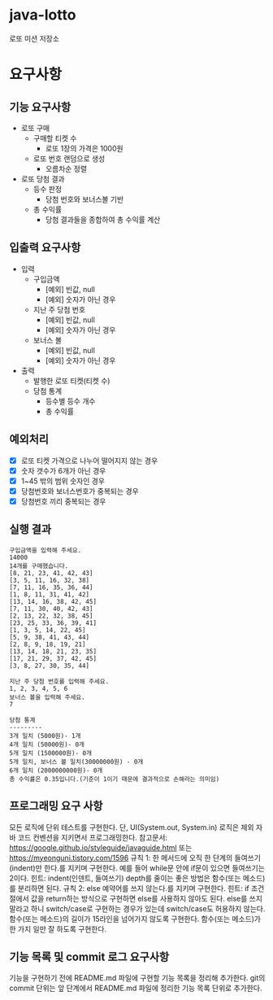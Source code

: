 # java-lotto

로또 미션 저장소

# 요구사항
## 기능 요구사항

- 로또 구매
  - 구매할 티켓 수
    - 로또 1장의 가격은 1000원
  - 로또 번호 랜덤으로 생성
    - 오름차순 정렬
- 로또 당첨 결과
  - 등수 판정
    - 당첨 번호와 보너스볼 기반
  - 총 수익률
    - 당첨 결과들을 종합하여 총 수익률 계산

## 입출력 요구사항

- 입력
  - 구입금액
    - [예외] 빈값, null
    - [예외] 숫자가 아닌 경우
  - 지난 주 당첨 번호
    - [예외] 빈값, null
    - [예외] 숫자가 아닌 경우
  - 보너스 볼
    - [예외] 빈값, null
    - [예외] 숫자가 아닌 경우
- 출력
  - 발행한 로또 티켓(티켓 수)
  - 당첨 통계
    - 등수별 등수 개수
    - 총 수익률

## 예외처리
- [x] 로또 티켓 가격으로 나누어 떨어지지 않는 경우
- [x] 숫자 갯수가 6개가 아닌 경우
- [x] 1~45 밖의 범위 숫자인 경우
- [x] 당첨번호와 보너스번호가 중복되는 경우
- [x] 당첨번호 끼리 중복되는 경우

## 실행 결과
```
구입금액을 입력해 주세요.
14000
14개를 구매했습니다.
[8, 21, 23, 41, 42, 43]
[3, 5, 11, 16, 32, 38]
[7, 11, 16, 35, 36, 44]
[1, 8, 11, 31, 41, 42]
[13, 14, 16, 38, 42, 45]
[7, 11, 30, 40, 42, 43]
[2, 13, 22, 32, 38, 45]
[23, 25, 33, 36, 39, 41]
[1, 3, 5, 14, 22, 45]
[5, 9, 38, 41, 43, 44]
[2, 8, 9, 18, 19, 21]
[13, 14, 18, 21, 23, 35]
[17, 21, 29, 37, 42, 45]
[3, 8, 27, 30, 35, 44]

지난 주 당첨 번호를 입력해 주세요.
1, 2, 3, 4, 5, 6
보너스 볼을 입력해 주세요.
7

당첨 통계
---------
3개 일치 (5000원)- 1개
4개 일치 (50000원)- 0개
5개 일치 (1500000원)- 0개
5개 일치, 보너스 볼 일치(30000000원) - 0개
6개 일치 (2000000000원)- 0개
총 수익률은 0.35입니다.(기준이 1이기 때문에 결과적으로 손해라는 의미임)
```

## 프로그래밍 요구 사항
모든 로직에 단위 테스트를 구현한다. 단, UI(System.out, System.in) 로직은 제외
자바 코드 컨벤션을 지키면서 프로그래밍한다.
참고문서: https://google.github.io/styleguide/javaguide.html 또는 https://myeonguni.tistory.com/1596
규칙 1: 한 메서드에 오직 한 단계의 들여쓰기(indent)만 한다.를 지키며 구현한다.
예를 들어 while문 안에 if문이 있으면 들여쓰기는 2이다.
힌트: indent(인덴트, 들여쓰기) depth를 줄이는 좋은 방법은 함수(또는 메소드)를 분리하면 된다.
규칙 2: else 예약어를 쓰지 않는다.를 지키며 구현한다.
힌트: if 조건절에서 값을 return하는 방식으로 구현하면 else를 사용하지 않아도 된다.
else를 쓰지 말라고 하니 switch/case로 구현하는 경우가 있는데 switch/case도 허용하지 않는다.
함수(또는 메소드)의 길이가 15라인을 넘어가지 않도록 구현한다.
함수(또는 메소드)가 한 가지 일만 잘 하도록 구현한다.

## 기능 목록 및 commit 로그 요구사항
기능을 구현하기 전에 README.md 파일에 구현할 기능 목록을 정리해 추가한다.
git의 commit 단위는 앞 단계에서 README.md 파일에 정리한 기능 목록 단위로 추가한다.

